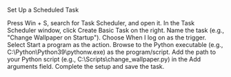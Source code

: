 Set Up a Scheduled Task

Press Win + S, search for Task Scheduler, and open it.
In the Task Scheduler window, click Create Basic Task on the right.
Name the task (e.g., "Change Wallpaper on Startup").
Choose When I log on as the trigger.
Select Start a program as the action.
Browse to the Python executable (e.g., C:\Python\Python39\pythonw.exe) as the program/script.
Add the path to your Python script (e.g., C:\Scripts\change_wallpaper.py) in the Add arguments field.
Complete the setup and save the task.
